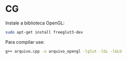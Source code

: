 # CG

Instale a biblioteca OpenGL: 

```bash
sudo apt-get install freeglut3-dev
```

Para compilar use:

```bash
g++ arquivo.cpp -o arquivo_opengl -lglut -lGL -lGLU
```
